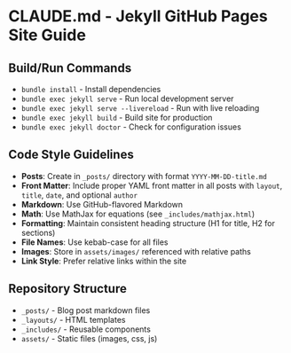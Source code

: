 # CLAUDE.md - Jekyll GitHub Pages Site Guide

## Build/Run Commands
- `bundle install` - Install dependencies
- `bundle exec jekyll serve` - Run local development server
- `bundle exec jekyll serve --livereload` - Run with live reloading
- `bundle exec jekyll build` - Build site for production
- `bundle exec jekyll doctor` - Check for configuration issues

## Code Style Guidelines
- **Posts**: Create in `_posts/` directory with format `YYYY-MM-DD-title.md`
- **Front Matter**: Include proper YAML front matter in all posts with `layout`, `title`, `date`, and optional `author`
- **Markdown**: Use GitHub-flavored Markdown
- **Math**: Use MathJax for equations (see `_includes/mathjax.html`)
- **Formatting**: Maintain consistent heading structure (H1 for title, H2 for sections)
- **File Names**: Use kebab-case for all files
- **Images**: Store in `assets/images/` referenced with relative paths
- **Link Style**: Prefer relative links within the site

## Repository Structure
- `_posts/` - Blog post markdown files
- `_layouts/` - HTML templates
- `_includes/` - Reusable components
- `assets/` - Static files (images, css, js)